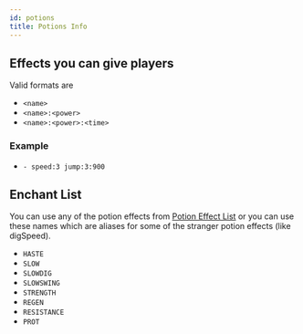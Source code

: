 ```yaml
---
id: potions
title: Potions Info
---
```

## Effects you can give players
Valid formats are 
* `<name>`
* `<name>:<power>`
* `<name>:<power>:<time>`

### Example 
* `- speed:3 jump:3:900`

## Enchant List
You can use any of the potion effects from [Potion Effect List](https://hub.spigotmc.org/javadocs/bukkit/org/bukkit/potion/PotionEffectType.html) or you can use these names which are aliases for some of the stranger potion effects (like digSpeed).
* `HASTE`
* `SLOW`
* `SLOWDIG`
* `SLOWSWING`
* `STRENGTH`
* `REGEN`
* `RESISTANCE`
* `PROT`

